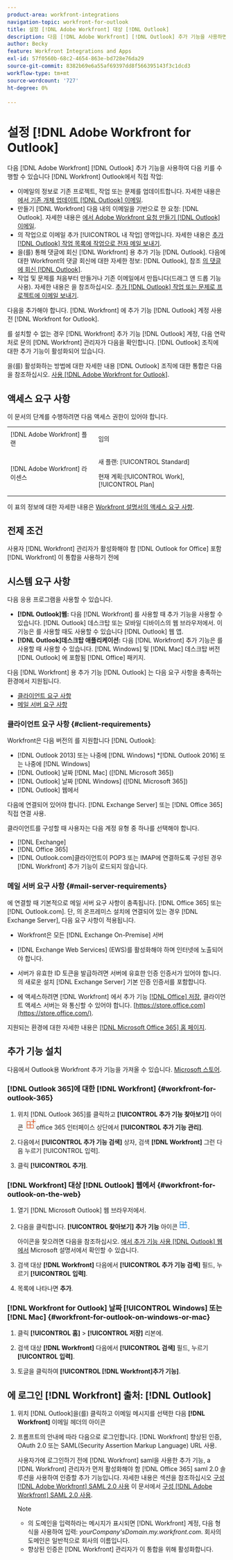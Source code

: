 ```yaml
---
product-area: workfront-integrations
navigation-topic: workfront-for-outlook
title: 설정 [!DNL Adobe Workfront] 대상 [!DNL Outlook]
description: 다음 [!DNL Adobe Workfront] [!DNL Outlook] 추가 기능을 사용하면 키를 수행할 수 있습니다 [!DNL Workfront] Outlook에서 직접 작업.
author: Becky
feature: Workfront Integrations and Apps
exl-id: 57f0560b-68c2-4654-863e-bd728e76da29
source-git-commit: 8382b69e6a55af69397dd8f566395143f3c1dcd3
workflow-type: tm+mt
source-wordcount: '727'
ht-degree: 0%

---
```


# 설정 [!DNL Adobe Workfront for Outlook]

<!-- Audited: 12/2023 -->

다음 [!DNL Adobe Workfront] [!DNL Outlook] 추가 기능을 사용하여 다음 키를 수행할 수 있습니다 [!DNL Workfront] Outlook에서 직접 작업:

* 이메일의 정보로 기존 프로젝트, 작업 또는 문제를 업데이트합니다. 자세한 내용은 [에서 기존 개체 업데이트 [!DNL Outlook] 이메일](../../workfront-integrations-and-apps/using-workfront-with-outlook/update-an-existing-object-from-an-outlook-email.md).
* 만들기 [!DNL Workfront] 다음 내의 이메일을 기반으로 한 요청: [!DNL Outlook]. 자세한 내용은 [에서 Adobe Workfront 요청 만들기 [!DNL Outlook] 이메일](../../workfront-integrations-and-apps/using-workfront-with-outlook/create-a-wf-request-from-an-outlook-email.md).
* 의 작업으로 이메일 추가 [!UICONTROL 내 작업] 영역입니다. 자세한 내용은 [추가 [!DNL Outlook] 작업 목록에 작업으로 전자 메일 보내기](../../workfront-integrations-and-apps/using-workfront-with-outlook/add-outlook-email-as-task-to-your-work-list.md).
* 을(를) 통해 댓글에 회신 [!DNL Workfront] 용 추가 기능 [!DNL Outlook]. 다음에 대한 Workfront의 댓글 회신에 대한 자세한 정보: [!DNL Outlook], 참조 [의 댓글에 회신 [!DNL Outlook]](../../workfront-integrations-and-apps/using-workfront-with-outlook/reply-to-a-comment-from-outlook.md).
* 작업 및 문제를 처음부터 만들거나 기존 이메일에서 만듭니다(드래그 앤 드롭 기능 사용). 자세한 내용은 을 참조하십시오. [추가 [!DNL Outlook] 작업 또는 문제로 프로젝트에 이메일 보내기](../../workfront-integrations-and-apps/using-workfront-with-outlook/add-outlook-email-to-project-as-task-or-issue.md).

다음을 추가해야 합니다. [!DNL Workfront] 에 추가 기능 [!DNL Outlook] 계정 사용 전 [!DNL Workfront for Outlook].

를 설치할 수 없는 경우 [!DNL Workfront] 추가 기능 [!DNL Outlook] 계정, 다음 연락처로 문의 [!DNL Workfront] 관리자가 다음을 확인합니다. [!DNL Outlook] 조직에 대한 추가 기능이 활성화되어 있습니다.

을(를) 활성화하는 방법에 대한 자세한 내용 [!DNL Outlook] 조직에 대한 통합은 다음을 참조하십시오. [사용 [!DNL Adobe Workfront for Outlook]](../../administration-and-setup/configure-integrations/enable-workfront-for-outlook.md).

## 액세스 요구 사항

이 문서의 단계를 수행하려면 다음 액세스 권한이 있어야 합니다.

<table style="table-layout:auto"> 
 <col> 
 <col> 
 <tbody> 
  <tr> 
   <td role="rowheader">[!DNL Adobe Workfront] 플랜</td> 
   <td> <p>임의</p> </td> 
  </tr> 
  <tr> 
   <td role="rowheader">[!DNL Adobe Workfront] 라이센스</td> 
   <td> 
   <p>새 플랜: [!UICONTROL Standard]</p> 
   <p>현재 계획:[!UICONTROL Work], [!UICONTROL Plan]</p> </td> 
  </tr> 
 </tbody> 
</table>

이 표의 정보에 대한 자세한 내용은 [Workfront 설명서의 액세스 요구 사항](/help/quicksilver/administration-and-setup/add-users/access-levels-and-object-permissions/access-level-requirements-in-documentation.md).

## 전제 조건

사용자 [!DNL Workfront] 관리자가 활성화해야 함 [!DNL Outlook for Office] 포함 [!DNL Workfront] 이 통합을 사용하기 전에

## 시스템 요구 사항

다음 응용 프로그램을 사용할 수 있습니다.

* **[!DNL Outlook]웹:** 다음 [!DNL Workfront] 를 사용할 때 추가 기능을 사용할 수 있습니다. [!DNL Outlook] 데스크탑 또는 모바일 디바이스의 웹 브라우저에서. 이 기능은 를 사용할 때도 사용할 수 있습니다 [!DNL Outlook] 웹 앱.
* **[!DNL Outlook]데스크탑 애플리케이션:** 다음 [!DNL Workfront] 추가 기능은 를 사용할 때 사용할 수 있습니다. [!DNL Windows] 및 [!DNL Mac] 데스크탑 버전 [!DNL Outlook] 에 포함됨 [!DNL Office] 패키지.

다음 [!DNL Workfront] 용 추가 기능 [!DNL Outlook] 는 다음 요구 사항을 충족하는 환경에서 지원됩니다.

* [클라이언트 요구 사항](#client-requirements-client-requirements)
* [메일 서버 요구 사항](#mail-server-requirements-mail-server-requirements)

### 클라이언트 요구 사항 {#client-requirements}

Workfront은 다음 버전의 를 지원합니다 [!DNL Outlook]:

* [!DNL Outlook 2013] 또는 나중에 [!DNL Windows]
*[!DNL  Outlook 2016] 또는 나중에 [!DNL Windows]
* [!DNL Outlook] 날짜 [!DNL Mac] ([!DNL Microsoft 365])
* [!DNL Outlook] 날짜 [!DNL Windows] ([!DNL Microsoft 365])
* [!DNL Outlook] 웹에서

다음에 연결되어 있어야 합니다. [!DNL Exchange Server] 또는 [!DNL Office 365] 직접 연결 사용.

클라이언트를 구성할 때 사용자는 다음 계정 유형 중 하나를 선택해야 합니다.

* [!DNL Exchange]
* [!DNL Office 365]
* [!DNL Outlook.com]&#x200B;**&#x200B;**&#x200B;클라이언트&#x200B;이 POP3 또는 IMAP에 연결하도록 구성된 경우 [!DNL Workfront] 추가 기능이 로드되지 않습니다.

### 메일 서버 요구 사항 {#mail-server-requirements}

에 연결할 때 기본적으로 메일 서버 요구 사항이 충족됩니다. [!DNL Office 365] 또는 [!DNL Outlook.com]. 단, 의 온프레미스 설치에 연결되어 있는 경우 [!DNL Exchange Server], 다음 요구 사항이 적용됩니다.

* Workfront은 모든 [!DNL Exchange On-Premise] 서버
* [!DNL Exchange Web Services] (EWS)를 활성화해야 하며 인터넷에 노출되어야 합니다.
* 서버가 유효한 ID 토큰을 발급하려면 서버에 유효한 인증 인증서가 있어야 합니다. 의 새로운 설치 [!DNL Exchange Server] 기본 인증 인증서를 포함합니다.

  <!--this used to be here but Dev asked for it to be taken out - logged issue for editing this article on 4-26-2023: For more information, see [Digital certificates and encryption in [!DNL Exchange 2016]](https://technet.microsoft.com/en-us/library/dd351044(v=exchg.160).aspx) and [Set-AuthConfig](https://technet.microsoft.com/en-us/library/jj215766(v=exchg.160).aspx).-->

* 에 액세스하려면 [!DNL Workfront] 에서 추가 기능 [[!DNL Office] 저장](https://store.office.com/), 클라이언트 액세스 서버는 와 통신할 수 있어야 합니다.  [https://store.office.com](https://store.office.com/).

지원되는 환경에 대한 자세한 내용은 [[!DNL Microsoft Office 365] 홈 페이지](https://products.office.com/en-us/office-365-home).

## 추가 기능 설치

다음에서 Outlook용 Workfront 추가 기능을 가져올 수 있습니다. [Microsoft 스토어](https://appsource.microsoft.com/en-us/product/office/WA104380943?tab=Overview).

### [!DNL Outlook 365]에 대한 [!DNL Workfront] {#workfront-for-outlook-365}

1. 위치 [!DNL Outlook 365]를 클릭하고 **[!UICONTROL 추가 기능 찾아보기]** 아이콘 ![](assets/outlook-add-in-26x26.png)office 365 인터페이스 상단에서 **[!UICONTROL 추가 기능 관리]**.

1. 다음에서 **[!UICONTROL 추가 기능 검색]** 상자, 검색 **[!DNL Workfront]** 그런 다음 누르기 [!UICONTROL 입력].

1. 클릭 **[!UICONTROL 추가]**.

### [!DNL Workfront] 대상 [!DNL Outlook] 웹에서 {#workfront-for-outlook-on-the-web}

1. 열기 [!DNL Microsoft Outlook] 웹 브라우저에서.
1. 다음을 클릭합니다. **[!UICONTROL 찾아보기] 추가 기능** 아이콘 ![](assets/outlook-add-in-web-version-20x20.png).

   아이콘을 찾으려면 다음을 참조하십시오. [에서 추가 기능 사용 [!DNL Outlook] 웹에서](https://support.microsoft.com/en-us/office/using-add-ins-in-outlook-on-the-web-8f2ce816-5df4-44a5-958c-f7f9d6dabdce#bkmk_addaddinsicon) Microsoft 설명서에서 확인할 수 있습니다.

1. 검색 대상 **[!DNL Workfront]** 다음에서 **[!UICONTROL 추가 기능 검색]** 필드, 누르기 **[!UICONTROL 입력]**.

1. 목록에 나타나면 **추가**.

### [!DNL Workfront for Outlook] 날짜 [!UICONTROL Windows] 또는 [!DNL Mac] {#workfront-for-outlook-on-windows-or-mac}

1. 클릭 **[!UICONTROL 홈]** > **[!UICONTROL 저장]** 리본에.

1. 검색 대상 **[!DNL Workfront]** 다음에서 **[!UICONTROL 검색]** 필드, 누르기 **[!UICONTROL 입력]**.

1. 토글을 클릭하여 **[!UICONTROL [!DNL Workfront]추가 기능]**.

## 에 로그인 [!DNL Workfront] 출처: [!DNL Outlook]

1. 위치 [!DNL Outlook]을(를) 클릭하고 이메일 메시지를 선택한 다음 **[!DNL Workfront]** 이메일 헤더의 아이콘
1. 프롬프트의 안내에 따라 다음으로 로그인합니다. [!DNL Workfront] 향상된 인증, OAuth 2.0 또는 SAML(Security Assertion Markup Language) URL 사용.

   사용자가에 로그인하기 전에 [!DNL Workfront] saml을 사용한 추가 기능, a [!DNL Workfront] 관리자가 먼저 활성화해야 함 [!DNL Office 365] saml 2.0 솔루션을 사용하여 인증할 추가 기능입니다. 자세한 내용은 섹션을 참조하십시오 [구성 [!DNL Adobe Workfront] SAML 2.0 사용](../../administration-and-setup/add-users/single-sign-on/configure-workfront-saml-2.md#enable-saml-with-office-365) 이 문서에서 [구성 [!DNL Adobe Workfront] SAML 2.0 사용](../../administration-and-setup/add-users/single-sign-on/configure-workfront-saml-2.md).

   >[!NOTE]
   >
   >* 의 도메인을 입력하라는 메시지가 표시되면 [!DNL Workfront] 계정, 다음 형식을 사용하여 입력: *yourCompany&#39;sDomain.my.workfront.com*. 회사의 도메인은 일반적으로 회사의 이름입니다.
   >* 향상된 인증은 [!DNL Workfront] 관리자가 이 통합을 위해 활성화합니다.

